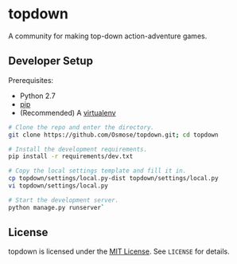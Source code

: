 # topdown

A community for making top-down action-adventure games.

## Developer Setup

Prerequisites:
- Python 2.7
- [pip](http://www.pip-installer.org/en/latest/)
- (Recommended) A [virtualenv](http://www.virtualenv.org/en/latest/)

```sh
# Clone the repo and enter the directory.
git clone https://github.com/Osmose/topdown.git; cd topdown

# Install the development requirements.
pip install -r requirements/dev.txt

# Copy the local settings template and fill it in.
cp topdown/settings/local.py-dist topdown/settings/local.py
vi topdown/settings/local.py

# Start the development server.
python manage.py runserver`
```

## License

topdown is licensed under the [MIT License](http://opensource.org/licenses/MIT). See `LICENSE`
for details.
